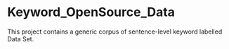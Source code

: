 # Keyword_OpenSource_Data

This project contains a generic corpus of sentence-level keyword labelled Data Set.